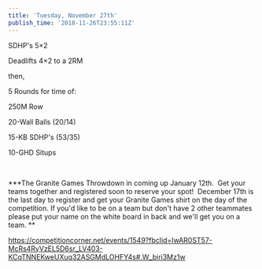 ```yaml
---
title: 'Tuesday, November 27th'
publish_time: '2018-11-26T23:55:11Z'
---
```


SDHP's 5×2

Deadlifts 4×2 to a 2RM

then,

5 Rounds for time of:

250M Row

20-Wall Balls (20/14)

15-KB SDHP's (53/35)

10-GHD Situps

 

**\*The Granite Games Throwdown in coming up January 12th.  Get your
teams together and registered soon to reserve your spot!  December 17th
is the last day to register and get your Granite Games shirt on the day
of the competition. If you'd like to be on a team but don't have 2 other
teammates please put your name on the white board in back and we'll get
you on a team. **

<https://competitioncorner.net/events/1549?fbclid=IwAR0ST57-McRs4RyVzEL5D6sr_LV403-KCqTNNEKweUXuq32ASGMdLOHFY4s#.W_biri3Mz1w>
